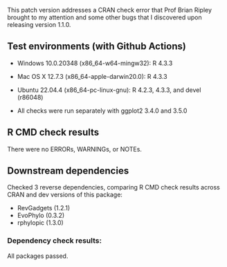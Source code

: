 This patch version addresses a CRAN check error that Prof Brian Ripley brought to my attention and some other bugs that I discovered upon releasing version 1.1.0.

## Test environments (with Github Actions)

* Windows 10.0.20348 (x86_64-w64-mingw32): R 4.3.3
* Mac OS X 12.7.3 (x86_64-apple-darwin20.0): R 4.3.3
* Ubuntu 22.04.4 (x86_64-pc-linux-gnu): R 4.2.3, 4.3.3, and devel (r86048)

* All checks were run separately with ggplot2 3.4.0 and 3.5.0

## R CMD check results
There were no ERRORs, WARNINGs, or NOTEs.

## Downstream dependencies
Checked 3 reverse dependencies, comparing R CMD check results across CRAN and dev versions of this package:

 * RevGadgets (1.2.1)
 * EvoPhylo (0.3.2)
 * rphylopic (1.3.0)

### Dependency check results:
All packages passed.
